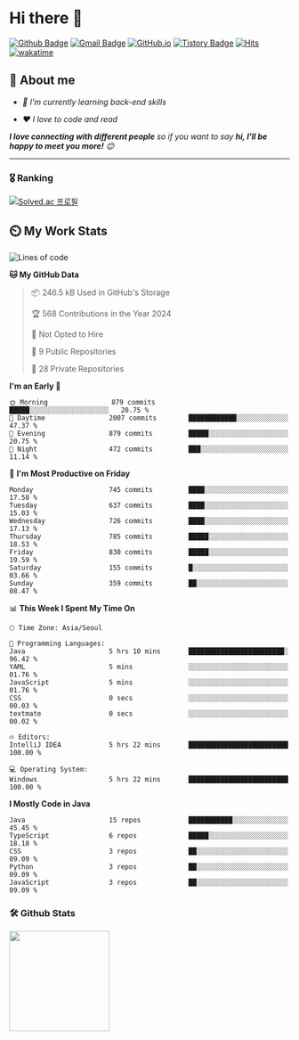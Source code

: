 # Hi there 👋
[![Github Badge](https://img.shields.io/badge/-uiw6unoh-grey?style=flat&logo=github&logoColor=white&link=https://github.com/uiw6unoh/)](https://www.github.com/uiw6unoh/) 
[![Gmail Badge](https://img.shields.io/badge/-uiw6unoh@naver.com-c14438?style=flat&logo=Gmail&logoColor=white&link=mailto:uiw6unoh@naver.com)](mailto:uiw6unoh@naver.com) 
[![GitHub.io](https://img.shields.io/badge/GitHub.io-orange?style=flat&logoColor=white)](https://uiw6unoh.github.io/)
[![Tistory Badge](https://img.shields.io/badge/Tech%20Blog-yellow?style=flat&logoColor=white)](https://www.uiw6unoh.com/)
[![Hits](https://hits.seeyoufarm.com/api/count/incr/badge.svg?url=https%3A%2F%2Fgithub.com%2Fuiw6unoh&count_bg=%2379C83D&title_bg=%23555555&icon=&icon_color=%23E7E7E7&title=hits&edge_flat=false)](https://hits.seeyoufarm.com)
[![wakatime](https://wakatime.com/badge/user/54252e40-b19e-45e1-9ec9-fb1c5a26c628.svg)](https://wakatime.com/@54252e40-b19e-45e1-9ec9-fb1c5a26c628)
<!-- [![Portfolio Badge](https://img.shields.io/badge/portfolio-web-blue?style=flat&link=https://github.com/uiw6unoh/)](https://github.com/uiw6unoh/)  -->

## 💬 About me
<em>
 
- 🌱 I’m currently learning back-end skills
 
- ❤️ I love to code and read
</em>

<em><b>I love connecting with different people</b> so if you want to say <b>hi, I'll be happy to meet you more!</b> 😊</em>

---
### 🎖️ Ranking
[![Solved.ac 프로필](http://mazassumnida.wtf/api/v2/generate_badge?boj=uiw6unoh)](https://www.acmicpc.net/user/uiw6unoh)

## ⏲️ My Work Stats
<!--[![uiw6unoh's wakatime stats](https://github-readme-stats.vercel.app/api/wakatime?username=uiw6unoh)]-->

<!--START_SECTION:waka-->
![Lines of code](https://img.shields.io/badge/From%20Hello%20World%20I%27ve%20Written-3.0%20million%20lines%20of%20code-blue)

**🐱 My GitHub Data** 

> 📦 246.5 kB Used in GitHub's Storage 
 > 
> 🏆 568 Contributions in the Year 2024
 > 
> 🚫 Not Opted to Hire
 > 
> 📜 9 Public Repositories 
 > 
> 🔑 28 Private Repositories 
 > 
**I'm an Early 🐤** 

```text
🌞 Morning                879 commits         █████░░░░░░░░░░░░░░░░░░░░   20.75 % 
🌆 Daytime                2007 commits        ████████████░░░░░░░░░░░░░   47.37 % 
🌃 Evening                879 commits         █████░░░░░░░░░░░░░░░░░░░░   20.75 % 
🌙 Night                  472 commits         ███░░░░░░░░░░░░░░░░░░░░░░   11.14 % 
```
📅 **I'm Most Productive on Friday** 

```text
Monday                   745 commits         ████░░░░░░░░░░░░░░░░░░░░░   17.58 % 
Tuesday                  637 commits         ████░░░░░░░░░░░░░░░░░░░░░   15.03 % 
Wednesday                726 commits         ████░░░░░░░░░░░░░░░░░░░░░   17.13 % 
Thursday                 785 commits         █████░░░░░░░░░░░░░░░░░░░░   18.53 % 
Friday                   830 commits         █████░░░░░░░░░░░░░░░░░░░░   19.59 % 
Saturday                 155 commits         █░░░░░░░░░░░░░░░░░░░░░░░░   03.66 % 
Sunday                   359 commits         ██░░░░░░░░░░░░░░░░░░░░░░░   08.47 % 
```


📊 **This Week I Spent My Time On** 

```text
🕑︎ Time Zone: Asia/Seoul

💬 Programming Languages: 
Java                     5 hrs 10 mins       ████████████████████████░   96.42 % 
YAML                     5 mins              ░░░░░░░░░░░░░░░░░░░░░░░░░   01.76 % 
JavaScript               5 mins              ░░░░░░░░░░░░░░░░░░░░░░░░░   01.76 % 
CSS                      0 secs              ░░░░░░░░░░░░░░░░░░░░░░░░░   00.03 % 
textmate                 0 secs              ░░░░░░░░░░░░░░░░░░░░░░░░░   00.02 % 

🔥 Editors: 
IntelliJ IDEA            5 hrs 22 mins       █████████████████████████   100.00 % 

💻 Operating System: 
Windows                  5 hrs 22 mins       █████████████████████████   100.00 % 
```

**I Mostly Code in Java** 

```text
Java                     15 repos            ███████████░░░░░░░░░░░░░░   45.45 % 
TypeScript               6 repos             █████░░░░░░░░░░░░░░░░░░░░   18.18 % 
CSS                      3 repos             ██░░░░░░░░░░░░░░░░░░░░░░░   09.09 % 
Python                   3 repos             ██░░░░░░░░░░░░░░░░░░░░░░░   09.09 % 
JavaScript               3 repos             ██░░░░░░░░░░░░░░░░░░░░░░░   09.09 % 
```




<!--END_SECTION:waka-->

### 🛠️ Github Stats <br/>
<p>
  <img height="180em" src="https://github-readme-stats-git-masterrstaa-rickstaa.vercel.app/api?username=uiw6unoh&show_icons=true&include_all_commits=true">
 <!--
  <img height="180em" src="https://github-readme-stats-git-masterrstaa-rickstaa.vercel.app/api/top-langs/?username=uiw6unoh&layout=compact">
 -->
</p>


